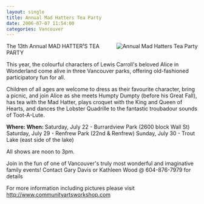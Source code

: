 ```yaml
---
layout: single
title: Annual Mad Hatters Tea Party
date: 2006-07-07 11:54:00
categories: Vancouver
---
```

<img src="/public/uploads/2006/07/mad-tea-party-with-queen-2.thumbnail.jpg" id="image24" alt="Annual Mad Hatters Tea Party" align="right" />

The 13th Annual
MAD HATTER¹S TEA PARTY

This year, the colourful characters of Lewis Carroll's beloved Alice in Wonderland come alive in three Vancouver parks, offering old-fashioned participatory fun for all.

Children of all ages are welcome to dress as their favourite character, bring a picnic, and join Alice as she meets Humpty Dumpty (before his Great Fall), has tea with the Mad Hatter, plays croquet with the King and Queen of Hearts, and dances the Lobster Quadrille to the fantastic troubadour sounds of Toot-A-Lute.

<strong>Where: When: </strong>
Saturday, July 22 - Burrardview Park (2600 block Wall St)
Saturday, July 29 - Renfrew Park (22nd &amp; Renfrew)
Sunday, July 30 - Trout Lake (east side of the lake)

All shows are noon to 3pm.

Join in the fun of one of Vancouver's truly most wonderful and imaginative family events!
Contact Gary Davis or Kathleen Wood @ 604-876-7979 for details

For more information including pictures please visit
<a href="http://www.communityartsworkshop.com">http://www.communityartsworkshop.com</a>
